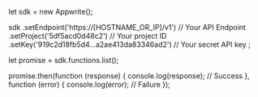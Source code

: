 let sdk = new Appwrite();

sdk
    .setEndpoint('https://[HOSTNAME_OR_IP]/v1') // Your API Endpoint
    .setProject('5df5acd0d48c2') // Your project ID
    .setKey('919c2d18fb5d4...a2ae413da83346ad2') // Your secret API key
;

let promise = sdk.functions.list();

promise.then(function (response) {
    console.log(response); // Success
}, function (error) {
    console.log(error); // Failure
});